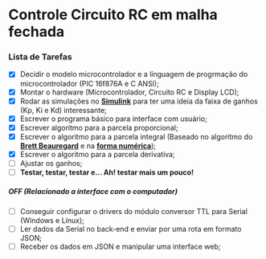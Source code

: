 # Controle Circuito RC em malha fechada

### Lista de Tarefas ###

- [x] Decidir o modelo microcontrolador e a línguagem de progrmação do microcontrolador (PIC 16f876A e C ANSI);
- [x] Montar o hardware (Microcontrolador, Circuito RC e Display LCD);
- [x] Rodar as simulações no [**Simulink**](https://pt.wikipedia.org/wiki/Simulink) para ter uma ideia da faixa de ganhos (Kp, Ki e Kd) interessante;
- [x] Escrever o programa básico para interface com usuário;
- [x] Escrever algoritmo para a parcela proporcional;
- [x] Escrever o algoritmo para a parcela integral (Baseado no algoritmo do [**Brett Beauregard**](http://brettbeauregard.com/blog/) e na [**forma numérica**](https://pt.wikipedia.org/wiki/Integra%C3%A7%C3%A3o_num%C3%A9rica#Ordem_de_aproxima%C3%A7%C3%A3o));
- [x] Escrever o algoritmo para a parcela derivativa;
- [ ] Ajustar os ganhos;
- [ ] **Testar, testar, testar e... Ah! testar mais um pouco!**

##### **OFF (Relacionado a interface com o computador)** #####
- [ ] Conseguir configurar o drivers do módulo conversor TTL para Serial (Windows e Linux);
- [ ] Ler dados da Serial no back-end e enviar por uma rota em formato JSON;
- [ ] Receber os dados em JSON e manipular uma interface web;
